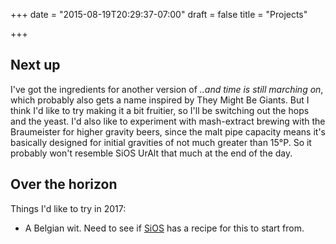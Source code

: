 +++
date = "2015-08-19T20:29:37-07:00"
draft = false
title = "Projects"

+++

## Next up

I've got the ingredients for another version of _..and time is still marching on_, which probably also gets a name inspired by They Might Be Giants. But I think I'd like to try making it a bit fruitier, so I'll be switching out the hops and the yeast. I'd also like to experiment with mash-extract brewing with the Braumeister for higher gravity beers, since the malt pipe capacity means it's basically designed for initial gravities of not much greater than 15&deg;P. So it probably won't resemble SiOS UrAlt that much at the end of the day.

## Over the horizon

Things I'd like to try in 2017:

- A Belgian wit. Need to see if [SiOS](http://sios.ch) has a recipe for this to start from.